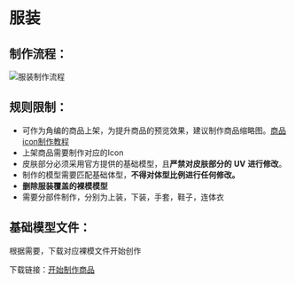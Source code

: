 # 服装

## 制作流程：

![服装制作流程](https://arkimg.ark.online/%E6%9C%8D%E8%A3%85%E5%88%B6%E4%BD%9C%E6%B5%81%E7%A8%8B.png)

## 规则限制：

- 可作为角编的商品上架，为提升商品的预览效果，建议制作商品缩略图。[商品icon制作教程](./11_0_0_Product-icon-production)
- 上架商品需要制作对应的Icon
- 皮肤部分必须采用官方提供的基础模型，且**严禁对皮肤部分的** **UV** **进行修改**。
- 制作的模型需要匹配基础体型，**不得对体型比例进行任何修改。**
- **删除服装覆盖的裸模模型**
- 需要分部件制作，分别为上装，下装，手套，鞋子，连体衣

## 基础模型文件：

根据需要，下载对应裸模文件开始创作

下载链接：[开始制作商品](./2_0_0_Start-making-products)